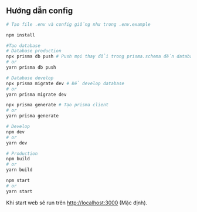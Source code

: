 ## Hướng dẫn config

```bash
# Tạo file .env và config giống như trong .env.example

npm install

#Tạo database
# Database production
npx prisma db push # Push mọi thay đổi trong prisma.schema đến database. Có thể bị mất dữ liệu
# or
yarn prisma db push

# Database develop
npx prisma migrate dev # Để develop database
# or
yarn prisma migrate dev

npx prisma generate # Tạo prisma client
# or
yarn prisma generate

# Develop
npm dev
# or
yarn dev

# Production
npm build
# or
yarn build

npm start
# or
yarn start
```

Khi start web sẽ run trên [http://localhost:3000](http://localhost:3000) (Mặc định).
